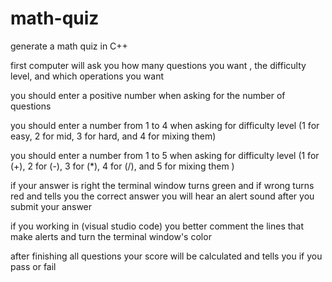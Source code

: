 # math-quiz
generate a math  quiz in C++

first computer will ask you how many questions you want , the difficulty level, and which operations you want 

you should enter a positive number when asking for the number of questions  

you should enter a number from 1 to 4 when asking for difficulty level (1 for easy, 2 for mid, 3 for hard, and 4 for mixing them)

you should enter a number from 1 to 5 when asking for difficulty level (1 for (+), 2 for (-), 3 for (*),  4 for (/), and 5 for mixing them )


if your answer is right the terminal window turns green and if wrong turns red and tells you the correct answer 
you will hear an alert sound after you submit your answer 

if you working in (visual studio code) you better comment the lines that make alerts and turn the terminal window's color

after finishing all questions your score will be calculated and tells you if you pass or fail
